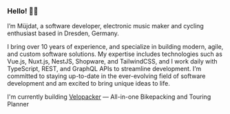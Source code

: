### Hello! 👋🏻

I’m Müjdat, a software developer, electronic music maker and cycling enthusiast based in Dresden, Germany.

I bring over 10 years of experience, and specialize in building modern, agile, and custom software solutions. My expertise includes technologies such as Vue.js, Nuxt.js, NestJS, Shopware, and TailwindCSS, and I work daily with TypeScript, REST, and GraphQL APIs to streamline development. I’m committed to staying up-to-date in the ever-evolving field of software development and am excited to bring unique ideas to life.

I'm currently building [Velopacker](https://velopacker.com) — All-in-one Bikepacking and Touring Planner

<!--
**mujdat/mujdat** is a ✨ _special_ ✨ repository because its `README.md` (this file) appears on your GitHub profile.

Here are some ideas to get you started:

- 🔭 I’m currently working on ...
- 🌱 I’m currently learning ...
- 👯 I’m looking to collaborate on ...
- 🤔 I’m looking for help with ...
- 💬 Ask me about ...
- 📫 How to reach me: ...
- 😄 Pronouns: ...
- ⚡ Fun fact: ...
-->
